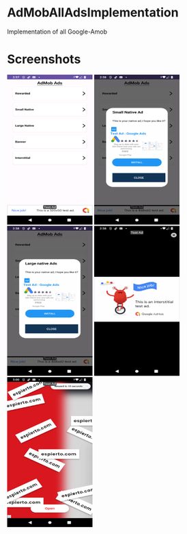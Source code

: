 # AdMobAllAdsImplementation
Implementation of all Google-Amob

# Screenshots
<img width="200" height="350" src="screenshots/Screenshot_20231009-145722.png" alt="Image" >  <img width="200" height="350" src="screenshots/Screenshot_20231009-145820.png" alt="Image" >  <img width="200" height="350" src="screenshots/Screenshot_20231009-145828.png" alt="Image" >  <img width="200" height="350" src="screenshots/Screenshot_20231009-145835.png" alt="Image" >  <img width="200" height="350" src="screenshots/Screenshot_20231009-150013.png" alt="Image" >





